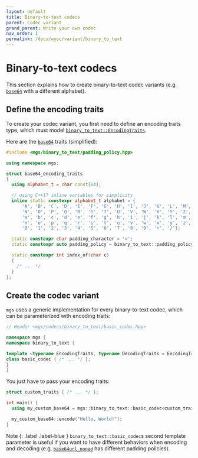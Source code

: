 ```yaml
---
layout: default
title: Binary-to-text codecs
parent: Codec variant
grand_parent: Write your own codec
nav_order: 1
permalink: /docs/wyoc/variant/binary_to_text
---
```


# Binary-to-text codecs

This section explains how to create binary-to-text codec variants (e.g. [`base64`](/docs/codecs/base64) with a different alphabet).

## Define the encoding traits

To create your codec variant, you first need to define an encoding traits type, which must model [`binary_to_text::EncodingTraits`](/docs/concepts/encoding_traits).

Here are the [`base64`](/docs/codecs/base64) traits (simplified):

```cpp
#include <mgs/binary_to_text/padding_policy.hpp>

using namespace mgs;

struct base64_encoding_traits
{
  using alphabet_t = char const[64];

  // using C++17 inline variables for simplicity
  inline static constexpr alphabet_t alphabet = {
      'A', 'B', 'C', 'D', 'E', 'F', 'G', 'H', 'I', 'J', 'K', 'L', 'M',
      'N', 'O', 'P', 'Q', 'R', 'S', 'T', 'U', 'V', 'W', 'X', 'Y', 'Z',
      'a', 'b', 'c', 'd', 'e', 'f', 'g', 'h', 'i', 'j', 'k', 'l', 'm',
      'n', 'o', 'p', 'q', 'r', 's', 't', 'u', 'v', 'w', 'x', 'y', 'z',
      '0', '1', '2', '3', '4', '5', '6', '7', '8', '9', '+', '/'};

  static constexpr char padding_character = '=';
  static constexpr auto padding_policy = binary_to_text::padding_policy::required;

  static constexpr int index_of(char c)
  {
    /* ... */
  }
};
```

## Create the codec variant

`mgs` uses a generic implementation for every binary-to-text codec, which can be parameterized with encoding traits:

```cpp
// Header <mgs/codecs/binary_to_text/basic_codec.hpp>

namespace mgs {
namespace binary_to_text {

template <typename EncodingTraits, typename DecodingTraits = EncodingTraits>
class basic_codec { /* ... */ };
}
}
```

You just have to pass your encoding traits:

```cpp
struct custom_traits { /* ... */ };

int main() {
  using my_custom_base64 = mgs::binary_to_text::basic_codec<custom_traits>;

  my_custom_base64::encode("Hello, World!");
}
```

Note
{: .label .label-blue }
`binary_to_text::basic_codec`s second template parameter is useful if you want to have different behaviors when encoding and decoding (e.g. [`base64url_nopad`]() has different padding policies).
